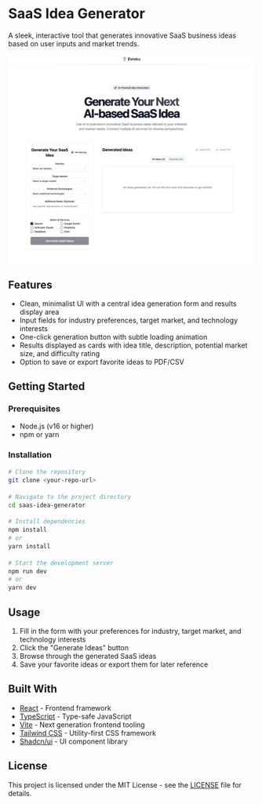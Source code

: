 # SaaS Idea Generator

A sleek, interactive tool that generates innovative SaaS business ideas based on user inputs and market trends.

![SaaS Idea Generator Screenshot](./public/images/app-screenshot.png)

## Features

- Clean, minimalist UI with a central idea generation form and results display area
- Input fields for industry preferences, target market, and technology interests
- One-click generation button with subtle loading animation
- Results displayed as cards with idea title, description, potential market size, and difficulty rating
- Option to save or export favorite ideas to PDF/CSV

## Getting Started

### Prerequisites

- Node.js (v16 or higher)
- npm or yarn

### Installation

```bash
# Clone the repository
git clone <your-repo-url>

# Navigate to the project directory
cd saas-idea-generator

# Install dependencies
npm install
# or
yarn install

# Start the development server
npm run dev
# or
yarn dev
```

## Usage

1. Fill in the form with your preferences for industry, target market, and technology interests
2. Click the "Generate Ideas" button
3. Browse through the generated SaaS ideas
4. Save your favorite ideas or export them for later reference

## Built With

- [React](https://reactjs.org/) - Frontend framework
- [TypeScript](https://www.typescriptlang.org/) - Type-safe JavaScript
- [Vite](https://vitejs.dev/) - Next generation frontend tooling
- [Tailwind CSS](https://tailwindcss.com/) - Utility-first CSS framework
- [Shadcn/ui](https://ui.shadcn.com/) - UI component library

## License

This project is licensed under the MIT License - see the [LICENSE](LICENSE) file for details.
